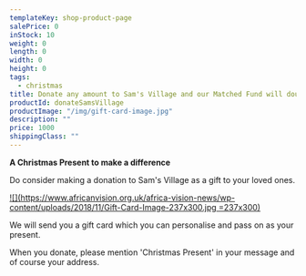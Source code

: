 ```yaml
---
templateKey: shop-product-page
salePrice: 0
inStock: 10
weight: 0
length: 0
width: 0
height: 0
tags:
  - christmas
title: Donate any amount to Sam's Village and our Matched Fund will double it!
productId: donateSamsVillage
productImage: "/img/gift-card-image.jpg"
description: ""
price: 1000
shippingClass: ""
---
```


**A Christmas Present to make a difference**

Do consider making a donation to Sam's Village as a gift to your loved ones.

[![](https://www.africanvision.org.uk/africa-vision-news/wp-content/uploads/2018/11/Gift-Card-Image-237x300.jpg =237x300)](https://www.africanvision.org.uk/africa-vision-news/wp-content/uploads/2018/11/Gift-Card-Image.jpg)

We will send you a gift card which you can personalise and pass on as your present.

When you donate, please mention 'Christmas Present' in your message and of course your address.
